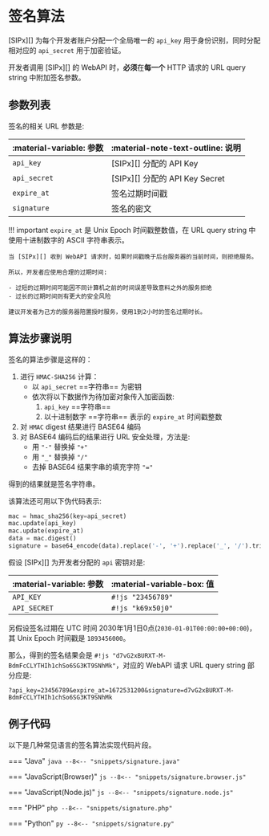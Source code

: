 # 签名算法

[SIPx][] 为每个开发者账户分配一个全局唯一的 `api_key` 用于身份识别，同时分配相对应的 `api_secret` 用于加密验证。

开发者调用 [SIPx][] 的 WebAPI 时，**必须**在**每一个** HTTP 请求的 URL query string 中附加签名参数。

## 参数列表

签名的相关 URL 参数是:

| :material-variable: 参数 | :material-note-text-outline: 说明 |
| ------------------------ | --------------------------------- |
| `api_key`                | [SIPx][] 分配的 API Key           |
| `api_secret`             | [SIPx][] 分配的 API Key Secret    |
| `expire_at`              | 签名过期时间戳                    |
| `signature`              | 签名的密文                        |

!!! important
    `expire_at` 是 Unix Epoch 时间戳整数值，在 URL query string 中使用十进制数字的 ASCII 字符串表示。

    当 [SIPx][] 收到 WebAPI 请求时，如果时间戳晚于后台服务器的当前时间，则拒绝服务。

    所以，开发者应使用合理的过期时间:

    - 过短的过期时间可能因不同计算机之前的时间误差导致意料之外的服务拒绝
    - 过长的过期时间则有更大的安全风险

    建议开发者为己方的服务器陪置授时服务，使用1到2小时的签名过期时长。

## 算法步骤说明

签名的算法步骤是这样的：

1. 进行 `HMAC-SHA256` 计算：
    - 以 `api_secret` ==字符串== 为密钥
    - 依次将以下数据作为待加密对象传入加密函数:
        1. `api_key` ==字符串==
        1. 以十进制数字 ==字符串== 表示的 `expire_at` 时间戳整数
1. 对 `HMAC` digest 结果进行 BASE64 编码
1. 对 BASE64 编码后的结果进行 URL 安全处理，方法是:
    - 用 `"-"` 替换掉 `"+"`
    - 用 `"_"` 替换掉 `"/"`
    - 去掉 BASE64 结果字串的填充字符 `"="`

得到的结果就是签名字符串。

该算法还可用以下伪代码表示:

<!-- markdownlint-disable code-block-style -->
```py
mac = hmac_sha256(key=api_secret)
mac.update(api_key)
mac.update(expire_at)
data = mac.digest()
signature = base64_encode(data).replace('-', '+').replace('_', '/').trim_end('=')
```
<!-- markdownlint-enable code-block-style -->

假设 [SIPx][] 为开发者分配的 `api` 密钥对是:

| :material-variable: 参数 | :material-variable-box: 值 |
| ------------------------ | -------------------------- |
| `API_KEY`                | `#!js "23456789"`          |
| `API_SECRET`             | `#!js "k69x50j0"`          |

另假设签名过期在 UTC 时间 2030年1月1日0点(`2030-01-01T00:00:00+00:00`)，其 Unix Epoch 时间戳是 `1893456000`。

那么，得到的签名结果会是 `#!js "d7vG2xBURXT-M-BdmFcCLYTHIh1chSo6SG3KT9SNhMk"`，对应的 WebAPI 请求 URL query string 部分应是:

<!-- markdownlint-disable code-block-style -->
```linenums="0"
?api_key=23456789&expire_at=1672531200&signature=d7vG2xBURXT-M-BdmFcCLYTHIh1chSo6SG3KT9SNhMk
```
<!-- markdownlint-enable code-block-style -->

## 例子代码

以下是几种常见语言的签名算法实现代码片段。

<!-- markdownlint-disable no-space-in-code -->
=== "Java"
    ```java
    --8<-- "snippets/signature.java"
    ```

=== "JavaScript(Browser)"
    ```js
    --8<-- "snippets/signature.browser.js"
    ```

=== "JavaScript(Node.js)"
    ```js
    --8<-- "snippets/signature.node.js"
    ```

=== "PHP"
    ```php
    --8<-- "snippets/signature.php"
    ```

=== "Python"
    ```py
    --8<-- "snippets/signature.py"
    ```
<!-- markdownlint-enable -->
